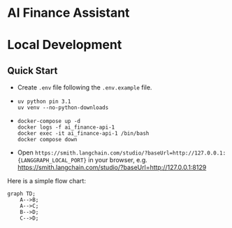 # AI Finance Assistant

# Local Development

## Quick Start
- Create `.env` file following the `.env.example` file.
- ```shell
  uv python pin 3.1
  uv venv --no-python-downloads
  ```
- ```shell
  docker-compose up -d
  docker logs -f ai_finance-api-1
  docker exec -it ai_finance-api-1 /bin/bash
  docker compose down
  ```
- Open `https://smith.langchain.com/studio/?baseUrl=http://127.0.0.1:{LANGGRAPH_LOCAL_PORT}` in your browser, e.g. https://smith.langchain.com/studio/?baseUrl=http://127.0.0.1:8129

Here is a simple flow chart:

```mermaid
graph TD;
    A-->B;
    A-->C;
    B-->D;
    C-->D;
```

